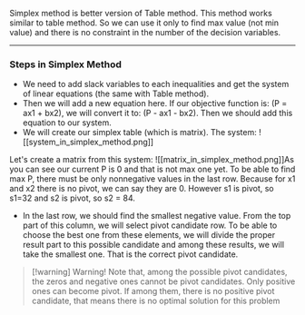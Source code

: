 Simplex method is better version of Table method. This method works similar to table method. So we can use it only to find max value (not min value) and there is no constraint in the number of the decision variables.

---
### **Steps in Simplex Method**
- We need to add slack variables to each inequalities and get the system of linear equations (the same with Table method). 
- Then we will add a new equation here. If our objective function is: (P = ax1 + bx2), we will convert it to: (P - ax1 - bx2). Then we should add this equation to our system.
- We will create our simplex table (which is matrix).
The system:
![[system_in_simplex_method.png]]

Let's create a matrix from this system:
![[matrix_in_simplex_method.png]]As you can see our current P is 0 and that is not max one yet.
To be able to find max P, there must be only nonnegative values in the last row.
Because for x1 and x2 there is no pivot, we can say they are 0. However s1 is pivot, so s1=32 and s2 is pivot, so s2 = 84.

- In the last row, we should find the smallest negative value. From the top part of this column, we will select pivot candidate row. To be able to choose the best one from these elements, we will divide the proper result part to this possible candidate and among these results, we will take the smallest one. That is the correct pivot candidate.
	
> [!warning] Warning!
> Note that, among the possible pivot candidates, the zeros and negative ones cannot be pivot candidates. Only positive ones can become pivot. If among them, there is no positive pivot candidate, that means there is no optimal solution for this problem
